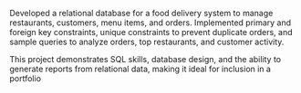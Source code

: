 Developed a relational database for a food delivery system to manage restaurants, customers, menu items, and orders. Implemented primary and foreign key constraints, unique constraints to prevent duplicate orders, and sample queries to analyze orders, top restaurants, and customer activity.

This project demonstrates SQL skills, database design, and the ability to generate reports from relational data, making it ideal for inclusion in a portfolio
